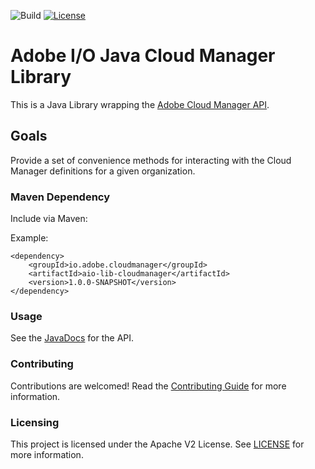 <!--
Copyright 2020 Adobe. All rights reserved.
This file is licensed to you under the Apache License, Version 2.0 (the "License");
you may not use this file except in compliance with the License. You may obtain a copy
of the License at http://www.apache.org/licenses/LICENSE-2.0

Unless required by applicable law or agreed to in writing, software distributed under
the License is distributed on an "AS IS" BASIS, WITHOUT WARRANTIES OR REPRESENTATIONS
OF ANY KIND, either express or implied. See the License for the specific language
governing permissions and limitations under the License.
-->
![Build](https://github.com/adobe/aio-lib-java-cloudmanager/workflows/Build/badge.svg)
[![License](https://img.shields.io/badge/License-Apache%202.0-blue.svg)](https://opensource.org/licenses/Apache-2.0)

# Adobe I/O Java Cloud Manager Library

This is a Java Library wrapping the [Adobe Cloud Manager API](https://www.adobe.io/apis/experiencecloud/cloud-manager/docs.html).

## Goals

Provide a set of convenience methods for interacting with the Cloud Manager definitions for a given organization. 

### Maven Dependency

Include via Maven:

Example:
```
<dependency>
    <groupId>io.adobe.cloudmanager</groupId>
    <artifactId>aio-lib-cloudmanager</artifactId>
    <version>1.0.0-SNAPSHOT</version>
</dependency>
```

### Usage

See the [JavaDocs]() for the API.

### Contributing

Contributions are welcomed! Read the [Contributing Guide](./.github/CONTRIBUTING.md) for more information.

### Licensing

This project is licensed under the Apache V2 License. See [LICENSE](LICENSE) for more information.
